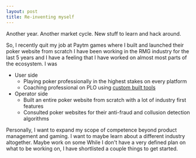 ```yaml
---
layout: post
title: Re-inventing myself 
---
```


Another year. Another market cycle. New stuff to learn and hack around. 

So, I recently quit my job at Paytm games where I built and launched their poker website from scratch
I have been working in the RMG industry for the last 5 years and I have a feeling that I have worked on almost most parts of the ecosystem. I was

- User side
    -  Playing poker professionally in the highest stakes on every platform
    - Coaching professional on PLO using [custom built tools](https://rnikhil.com/2022/06/15/gtoinspector-startup.html) 
- Operator side
    - Built an entire poker website from scratch with a lot of industry first features
    - Consulted poker websites for their anti-fraud and collusion detection algorithms

Personally, I want to expand my scope of competence beyond product management and gaming. I want to maybe learn about a different industry altogether. Maybe work on some  While I don't have a very defined plan on what to be working on, I have shortlisted a couple things  to get started. 